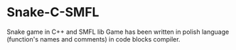 # Snake-C-SMFL
Snake game in C++ and SMFL lib
Game has been written in polish language (function's names and comments) in code blocks compiler.
